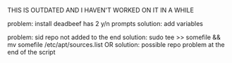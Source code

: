 THIS IS OUTDATED AND I HAVEN'T WORKED ON IT IN A WHILE

problem:
	install deadbeef has 2 y/n prompts
solution:
	add variables

problem: sid repo not added to the end
solution: sudo tee >> somefile && mv somefile /etc/apt/sources.list
OR
solution: possible repo problem at the end of the script
